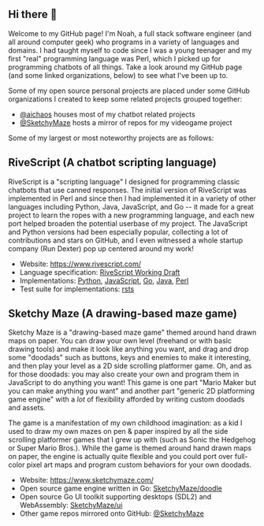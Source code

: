 ## Hi there 👋

Welcome to my GitHub page! I'm Noah, a full stack software engineer (and all around computer geek) who programs in a variety of languages and domains. I had taught myself to code since I was a young teenager and my first "real" programming language was Perl, which I picked up for programming chatbots of all things. Take a look around my GitHub page (and some linked organizations, below) to see what I've been up to.

Some of my open source personal projects are placed under some GitHub organizations I created to keep some related projects grouped together:

* [@aichaos](https://github.com/aichaos) houses most of my chatbot related projects
* [@SketchyMaze](https://github.com/SketchyMaze) hosts a mirror of repos for my videogame project

Some of my largest or most noteworthy projects are as follows:

## RiveScript (A chatbot scripting language)

RiveScript is a "scripting language" I designed for programming classic chatbots that use canned responses. The initial version of RiveScript was implemented in Perl and since then I had implemented it in a variety of other languages including Python, Java, JavaScript, and Go -- it made for a great project to learn the ropes with a new programming language, and each new port helped broaden the potential userbase of my project. The JavaScript and Python versions had been especially popular, collecting a lot of contributions and stars on GitHub, and I even witnessed a whole startup company (Run Dexter) pop up centered around my work!

* Website: https://www.rivescript.com/
* Language specification: [RiveScript Working Draft](https://github.com/aichaos/rivescript-wd)
* Implementations: [Python](https://github.com/aichaos/rivescript-python), [JavaScript](https://github.com/aichaos/rivescript-js), [Go](https://github.com/aichaos/rivescript-go), [Java](https://github.com/aichaos/rivescript-java), [Perl](https://github.com/aichaos/rivescript-perl)
* Test suite for implementations: [rsts](https://github.com/aichaos/rsts)

## Sketchy Maze (A drawing-based maze game)

Sketchy Maze is a "drawing-based maze game" themed around hand drawn maps on paper. You can draw your own level (freehand or with basic drawing tools) and make it look like anything you want, and drag and drop some "doodads" such as buttons, keys and enemies to make it interesting, and then play your level as a 2D side scrolling platformer game. Oh, and as for those doodads: you may also create your own and program them in JavaScript to do anything you want! This game is one part "Mario Maker but you can make anything you want" and another part "generic 2D platforming game engine" with a _lot_ of flexibility afforded by writing custom doodads and assets.

The game is a manifestation of my own childhood imagination: as a kid I used to draw my own mazes on pen & paper inspired by all the side scrolling platformer games that I grew up with (such as Sonic the Hedgehog or Super Mario Bros.). While the game is themed around hand drawn maps on paper, the engine is actually quite flexible and you could port over full-color pixel art maps and program custom behaviors for your own doodads.

* Website: https://www.sketchymaze.com/
* Open source game engine written in Go: [SketchyMaze/doodle](https://github.com/SketchyMaze/doodle)
* Open source Go UI toolkit supporting desktops (SDL2) and WebAssembly: [SketchyMaze/ui](https://github.com/SketchyMaze/ui)
* Other game repos mirrored onto GitHub: [@SketchyMaze](https://github.com/SketchyMaze)

<!--
**kirsle/kirsle** is a ✨ _special_ ✨ repository because its `README.md` (this file) appears on your GitHub profile.

Here are some ideas to get you started:

- 🔭 I’m currently working on ...
- 🌱 I’m currently learning ...
- 👯 I’m looking to collaborate on ...
- 🤔 I’m looking for help with ...
- 💬 Ask me about ...
- 📫 How to reach me: ...
- 😄 Pronouns: ...
- ⚡ Fun fact: ...
-->
